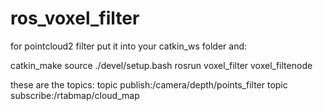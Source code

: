 # ros_voxel_filter
for pointcloud2 filter
put it into your catkin_ws folder and:


catkin_make
source ./devel/setup.bash 
rosrun voxel_filter voxel_filtenode 





these are the topics:
topic publish:/camera/depth/points_filter
topic subscribe:/rtabmap/cloud_map

